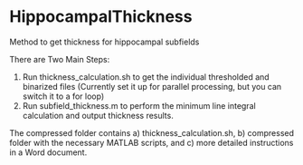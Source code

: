 # HippocampalThickness
Method to get thickness for hippocampal subfields

There are Two Main Steps:
1) Run thickness_calculation.sh to get the individual thresholded and binarized files (Currently set it up for parallel processing, but you can switch it to a for loop)
2) Run subfield_thickness.m to perform the minimum line integral calculation and output thickness results. 

The compressed folder contains a) thickness_calculation.sh, b) compressed folder with the necessary MATLAB scripts, and c) more detailed instructions in a Word document.

